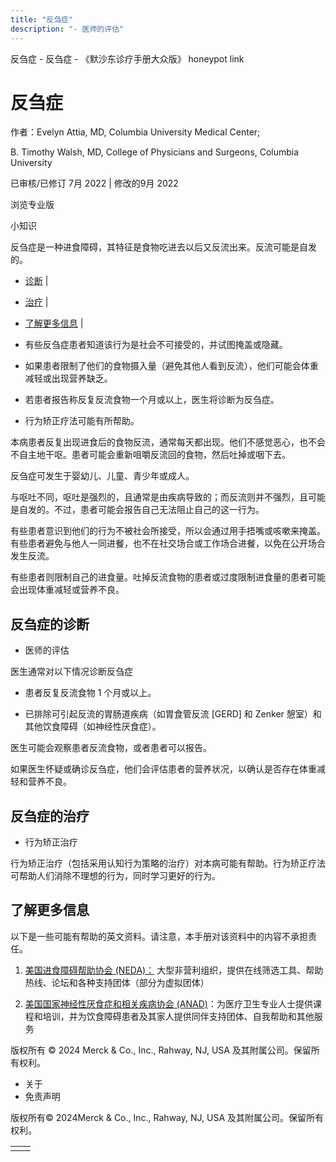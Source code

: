 ```yaml
---
title: "反刍症"
description: "- 医师的评估"
---
```


﻿反刍症 \- 反刍症 \- 《默沙东诊疗手册大众版》 honeypot link

# 反刍症

作者：Evelyn Attia, MD, Columbia University Medical Center;

B. Timothy Walsh, MD, College of Physicians and Surgeons, Columbia University

已审核/已修订 7月 2022 \| 修改的9月 2022

浏览专业版

小知识

反刍症是一种进食障碍，其特征是食物吃进去以后又反流出来。反流可能是自发的。

- [诊断](#诊断_v13391843_zh) \|
- [治疗](#治疗_v13391850_zh) \|
- [了解更多信息](#了解更多信息_v48799492_zh) \|

- 有些反刍症患者知道该行为是社会不可接受的，并试图掩盖或隐藏。

- 如果患者限制了他们的食物摄入量（避免其他人看到反流），他们可能会体重减轻或出现营养缺乏。

- 若患者报告称反复反流食物一个月或以上，医生将诊断为反刍症。

- 行为矫正疗法可能有所帮助。


本病患者反复出现进食后的食物反流，通常每天都出现。他们不感觉恶心，也不会不自主地干呕。患者可能会重新咀嚼反流回的食物，然后吐掉或咽下去。

反刍症可发生于婴幼儿、儿童、青少年或成人。

与呕吐不同，呕吐是强烈的，且通常是由疾病导致的；而反流则并不强烈，且可能是自发的。不过，患者可能会报告自己无法阻止自己的这一行为。

有些患者意识到他们的行为不被社会所接受，所以会通过用手捂嘴或咳嗽来掩盖。有些患者避免与他人一同进餐，也不在社交场合或工作场合进餐，以免在公开场合发生反流。

有些患者则限制自己的进食量。吐掉反流食物的患者或过度限制进食量的患者可能会出现体重减轻或营养不良。

## 反刍症的诊断

- 医师的评估


医生通常对以下情况诊断反刍症

- 患者反复反流食物 1 个月或以上。

- 已排除可引起反流的胃肠道疾病（如胃食管反流 \[GERD\] 和 Zenker 憩室）和其他饮食障碍（如神经性厌食症）。


医生可能会观察患者反流食物，或者患者可以报告。

如果医生怀疑或确诊反刍症，他们会评估患者的营养状况，以确认是否存在体重减轻和营养不良。

## 反刍症的治疗

- 行为矫正治疗


行为矫正治疗（包括采用认知行为策略的治疗）对本病可能有帮助。行为矫正疗法可帮助人们消除不理想的行为，同时学习更好的行为。

## 了解更多信息

以下是一些可能有帮助的英文资料。请注意，本手册对该资料中的内容不承担责任。

1. [美国进食障碍帮助协会 (NEDA)：](https://www.nationaleatingdisorders.org/about-us/our-work) 大型非营利组织，提供在线筛选工具、帮助热线、论坛和各种支持团体（部分为虚拟团体）

2. [美国国家神经性厌食症和相关疾病协会 (ANAD)](https://anad.org/education-and-awareness/about-eating-disorders/eating-disorder-types-and-symptoms/)：为医疗卫生专业人士提供课程和培训，并为饮食障碍患者及其家人提供同伴支持团体、自我帮助和其他服务




版权所有 © 2024
Merck & Co., Inc., Rahway, NJ, USA 及其附属公司。保留所有权利。

- 关于
- 免责声明

版权所有© 2024Merck & Co., Inc., Rahway, NJ, USA 及其附属公司。保留所有权利。

|     |     |
| --- | --- |
|  |  |